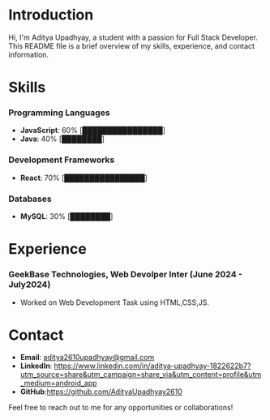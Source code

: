 **Introduction**
===============

Hi, I'm Aditya Upadhyay, a student with a passion for Full Stack Developer. This README file is a brief overview of my skills, experience, and contact information.

**Skills**
==========

### Programming Languages

* **JavaScript**: 60% [████████████████]
* **Java**: 40% [████████]

### Development Frameworks

* **React**: 70% [████████████████]

### Databases

* **MySQL**: 30% [████████]

**Experience**
=============

### GeekBase Technologies, Web Devolper Inter (June 2024 - July2024)

* Worked on Web Development Task using HTML,CSS,JS.

**Contact**
=========

* **Email**: aditya2610upadhyay@gmail.com
* **LinkedIn**: https://www.linkedin.com/in/aditya-upadhyay-1822622b7?utm_source=share&utm_campaign=share_via&utm_content=profile&utm_medium=android_app
* **GitHub**:https://github.com/AdityaUpadhyay2610

Feel free to reach out to me for any opportunities or collaborations!
